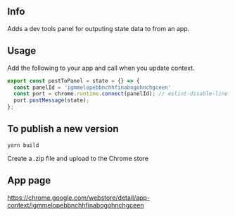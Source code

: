 ## Info
Adds a dev tools panel for outputing state data to from an app.

## Usage

Add the following to your app and call when you update context.

```javascript
export const postToPanel = state = {} => {
  const panelId = 'igmmelopebbnchhfinabogohnchgceen'
  const port = chrome.runtime.connect(panelId); // eslint-disable-line
  port.postMessage(state);
};

```

## To publish a new version 

```
yarn build
```

Create a .zip file and upload to the Chrome store


## App page

https://chrome.google.com/webstore/detail/app-context/igmmelopebbnchhfinabogohnchgceen
